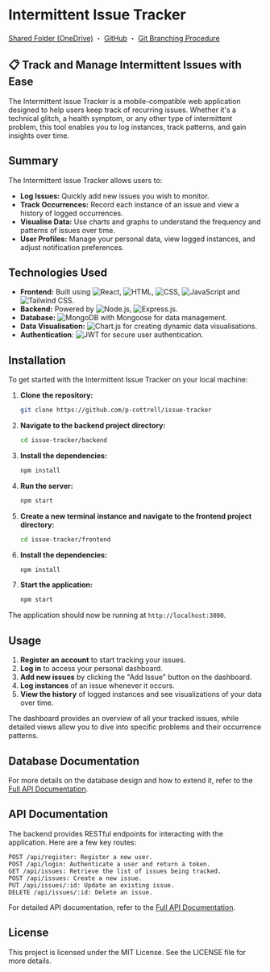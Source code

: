 
# Intermittent Issue Tracker

[Shared Folder (OneDrive)](https://edithcowanuni-my.sharepoint.com/:f:/r/personal/pcottrel_our_ecu_edu_au/Documents/CSG3101%20Applied%20Project?csf=1&web=1&e=3xdVdA) ・ [GitHub](https://github.com/p-cottrell/issue-tracker/) ・ [Git Branching Procedure](https://github.com/p-cottrell/issue-tracker/blob/main/Git%20Branching%20Procedure.md)

## 📋 Track and Manage Intermittent Issues with Ease

The Intermittent Issue Tracker is a mobile-compatible web application designed to help users keep track of recurring issues. Whether it's a technical glitch, a health symptom, or any other type of intermittent problem, this tool enables you to log instances, track patterns, and gain insights over time.


## Summary

The Intermittent Issue Tracker allows users to:

- **Log Issues:** Quickly add new issues you wish to monitor.
- **Track Occurrences:** Record each instance of an issue and view a history of logged occurrences.
- **Visualise Data:** Use charts and graphs to understand the frequency and patterns of issues over time.
- **User Profiles:** Manage your personal data, view logged instances, and adjust notification preferences.

## Technologies Used

- **Frontend:** Built using <img alt="React" src="https://custom-icon-badges.demolab.com/badge/React-025E9F.svg?logo=react&logoColor=white">, <img alt="HTML" src="https://img.shields.io/badge/HTML-E34F26.svg?logo=html5&logoColor=white">, <img alt="CSS" src="https://img.shields.io/badge/CSS-1572B6.svg?logo=css3&logoColor=white">, <img alt="JavaScript" src="https://img.shields.io/badge/JavaScript-F7DF1E.svg?logo=javascript&logoColor=black"> and <img alt="Tailwind CSS" src="https://img.shields.io/badge/Tailwind_CSS-38B2AC.svg?logo=tailwindcss&logoColor=white">.
- **Backend:** Powered by <img alt="Node.js" src="https://img.shields.io/badge/Node.js-8CC84C.svg?logo=node.js&logoColor=white">, <img alt="Express.js" src="https://img.shields.io/badge/Express.js-000000.svg?logo=express&logoColor=white">.
- **Database:** <img alt="MongoDB" src="https://img.shields.io/badge/MongoDB-47A248.svg?logo=mongodb&logoColor=white"> with Mongoose for data management.
- **Data Visualisation:** <img alt="Chart.js" src="https://img.shields.io/badge/Chart.js-F7D03C.svg?logo=chart.js&logoColor=black"> for creating dynamic data visualisations.
- **Authentication**: <img alt="JWT" src="https://img.shields.io/badge/JSON_Web_Tokens-000000.svg?logo=json-web-tokens&logoColor=white"> for secure user authentication.

## Installation

To get started with the Intermittent Issue Tracker on your local machine:

1. **Clone the repository:**

   ```bash
   git clone https://github.com/p-cottrell/issue-tracker
   ```
2. **Navigate to the backend project directory:**

   ```bash
   cd issue-tracker/backend
   ```

3. **Install the dependencies:**

   ```bash
   npm install
   ```

4. **Run the server:**

   ```bash
   npm start
   ```

5. **Create a new terminal instance and navigate to the frontend project directory:**

   ```bash
   cd issue-tracker/frontend
   ```

6. **Install the dependencies:**

   ```bash
   npm install
   ```

7. **Start the application:**

   ```bash
   npm start
   ```

The application should now be running at `http://localhost:3000`.



## Usage

1. **Register an account** to start tracking your issues.
2. **Log in** to access your personal dashboard.
3. **Add new issues** by clicking the "Add Issue" button on the dashboard.
4. **Log instances** of an issue whenever it occurs.
5. **View the history** of logged instances and see visualizations of your data over time.

The dashboard provides an overview of all your tracked issues, while detailed views allow you to dive into specific problems and their occurrence patterns.

## Database Documentation

For more details on the database design and how to extend it, refer to the [Full API Documentation](https://github.com/p-cottrell/issue-tracker/blob/main/db/README.md).


## API Documentation

The backend provides RESTful endpoints for interacting with the application. Here are a few key routes:

    POST /api/register: Register a new user.
    POST /api/login: Authenticate a user and return a token.
    GET /api/issues: Retrieve the list of issues being tracked.
    POST /api/issues: Create a new issue.
    PUT /api/issues/:id: Update an existing issue.
    DELETE /api/issues/:id: Delete an issue.

For detailed API documentation, refer to the [Full API Documentation](https://github.com/p-cottrell/issue-tracker/blob/main/api-documentation/API_DOCUMENTATION.md).


## License

This project is licensed under the MIT License. See the LICENSE file for more details.
